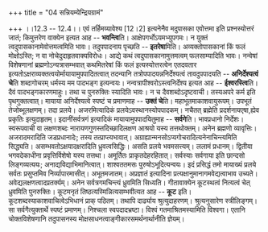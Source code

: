 +++
title = "04 सन्नियम्येन्द्रियग्रामं"

+++
।।12.3 -- 12.4।। एवं तर्हिमय्यावेश्य \[12।2\] इत्यनेनैव मदुपासका एवोत्तमा
इति प्रश्नस्योत्तरं जातं; किमुत्तरेण वाक्येन इत्यत आह -- **भवन्त्वि**ति।
आक्षेपगर्भोऽयमभ्युपगमः। न युक्तं त्वदुपासकानामेवोत्तमत्वमिति भावः।
तदुपपादनाय पृच्छति -- **इतरेषा**मिति। अव्यक्तोपासकानां किं फलं
मोक्षोऽस्ति; न वा नोचेदुदाहृतवाक्यविरोधः। आद्ये कथं
त्वदुपासकानामुत्तमत्वम् फलसाम्यादिति भावः। नन्वेषां विशेषणानां
ब्रह्मणोऽन्यत्रासम्भवात् कथमितरेषां किं फलं इत्यस्योत्तरत्वेन एतदवतार
इत्यतोऽक्षराव्यक्तत्वयोर्मायायामुपपादितत्वात् तदन्यानि
तत्रोपपादयन्ननिर्देश्यत्वं तावदुपपादयति -- **अनिर्देश्यत्वं चे**ति
शब्दागोचरम् धर्मस्य मम पादभङ्ग इत्यन्वयः। नन्वत्रापीश्वरोऽस्त्वनिर्देश्य
इत्यत आह -- **ईश्वरस्त्वि**ति। दैवं पादभङ्गकारणमाहुः। तथा च पुनरुक्तिः
स्यादिति भावः। न च दैवशब्दोऽदृष्टवाची। तस्यअपरे कर्म इति पृथगुक्तत्वात्।
मायाया अनिर्देश्यत्वे स्पष्टं च प्रमाणमाह -- **उक्तं चे**ति।
महाभूतमाकाशवायुरूपम्। उपभूतं तेजोब्भूलक्षणम्। तदा प्रलये। अजरमित्यादिकं
प्रलयेऽवस्थानस्योपपादकम्। नचैतत् ब्रह्मेति प्रदर्शनायएषा,ह्येव प्रकृतिः
इत्युदाहृतम्। इदानींसर्वत्रगं इत्यादिकं मायायामुपपादयितुमाह --
**सर्वगे**ति। भावप्रधानो निर्देशः। स्वरूपवाची वा लक्षणशब्दः
नारायणगुणस्तदिच्छादिलक्षण आश्रयो यस्य तत्तथोक्तम्। अनेन ब्रह्मणो
व्यावृत्तिः। अजरादमरादिति जडप्रधानादेः; तस्य तत्प्राप्त्यभावात्।
अग्राह्यान्मनसोऽप्यगोचरादित्यनेनाचिन्त्यमिति सिद्ध्यति।
असम्भवतोऽक्षयादक्षरादिति ध्रुवत्वसिद्धिः। असति प्रलये भवमसत्त्यम्। ललामं
प्रधानम्। द्वितीया भगवदेकाधीना प्रवृत्तिर्विशेषो यस्य तत्तथा। अमूर्तितः
प्राकृतदेहरहितात्। सर्वस्याः सर्वगाया इति छान्दसो लिङ्गव्यत्ययः;
अनाद्यविद्याभिमानित्वात्। शाश्वततमसः पुरुषोऽभूदित्यन्वयः। इदं प्रसिद्धं
तमो मायाख्यं प्रलये सर्वतः प्रसुप्तमिव निर्व्यापारमासीत्।
अभूतमजातम्। अप्रज्ञातं इत्यादिना प्रत्यक्षानुमानागमवेद्यत्वाभाव उच्यते।
अवेद्यलक्षणत्वादप्रतर्क्यम्। अनेन सर्वत्रगमचिन्त्यं ध्रुवमिति सिध्यति।
गीतावाक्येन कूटस्थत्वं नित्यत्वं चेत् ध्रुवमिति पुनरुक्तिः। कूटमनृतं
तिष्ठत्यस्मिन्नित्यसम्भवीत्यत आह -- **कूट** इति।
कूटशब्दस्याकाशवाचित्वेऽभिधानं प्राक् पठितम्। तथापि दार्ढ्याय
श्रुत्युदाहरणम्। श्रुत्यनुसारेण स्त्रीलिङ्गम्। सा सर्वगैत्युक्तार्थे
स्पष्टं प्रमाणम्। निश्चला स्वपदादभ्रष्टा। विश्वं गतमाश्रितमस्यामिति
विश्वगा। एतानि चोक्तविशेषणानि तदुपासनस्य
मोक्षसाधनत्वाङ्गीकारसमर्थनार्थानीति ज्ञेयम्।
